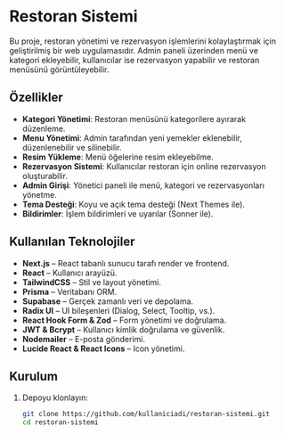 # Restoran Sistemi

Bu proje, restoran yönetimi ve rezervasyon işlemlerini kolaylaştırmak için geliştirilmiş bir web uygulamasıdır. Admin paneli üzerinden menü ve kategori ekleyebilir, kullanıcılar ise rezervasyon yapabilir ve restoran menüsünü görüntüleyebilir.

## Özellikler

- **Kategori Yönetimi**: Restoran menüsünü kategorilere ayırarak düzenleme.
- **Menu Yönetimi**: Admin tarafından yeni yemekler eklenebilir, düzenlenebilir ve silinebilir.
- **Resim Yükleme**: Menü öğelerine resim ekleyebilme.
- **Rezervasyon Sistemi**: Kullanıcılar restoran için online rezervasyon oluşturabilir.
- **Admin Girişi**: Yönetici paneli ile menü, kategori ve rezervasyonları yönetme.
- **Tema Desteği**: Koyu ve açık tema desteği (Next Themes ile).
- **Bildirimler**: İşlem bildirimleri ve uyarılar (Sonner ile).

## Kullanılan Teknolojiler

- **Next.js** – React tabanlı sunucu tarafı render ve frontend.
- **React** – Kullanıcı arayüzü.
- **TailwindCSS** – Stil ve layout yönetimi.
- **Prisma** – Veritabanı ORM.
- **Supabase** – Gerçek zamanlı veri ve depolama.
- **Radix UI** – UI bileşenleri (Dialog, Select, Tooltip, vs.).
- **React Hook Form & Zod** – Form yönetimi ve doğrulama.
- **JWT & Bcrypt** – Kullanıcı kimlik doğrulama ve güvenlik.
- **Nodemailer** – E-posta gönderimi.
- **Lucide React & React Icons** – Icon yönetimi.

## Kurulum

1. Depoyu klonlayın:
   ```bash
   git clone https://github.com/kullaniciadi/restoran-sistemi.git
   cd restoran-sistemi
